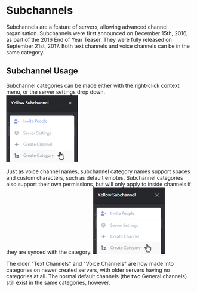 <!-- TITLE: Subchannels -->
<!-- SUBTITLE: A summary of subchannels. -->

# Subchannels
Subchannels are a feature of servers, allowing advanced channel organisation. Subchannels were first announced on December 15th, 2016, as part of the 2016 End of Year Teaser. They were fully released on September 21st, 2017. Both text channels and voice channels can be in the same category.

## Subchannel Usage
Subchannel categories can be made either with the right-click context menu, or the server settings drop down.  
![Server settings drop down with subchannels](/uploads/qg-3-hnlj.png "Server settings drop down with subchannels")

Just as voice channel names, subchannel category names support spaces and custom characters, such as default emotes. Subchannel categories also support their own permissions, but will only apply to inside channels if they are synced with the category. 
![Sync alert](/uploads/qg-3-hnlj.png "Sync alert") 

The older "Text Channels" and "Voice Channels" are now made into categories on newer created servers, with older servers having no categories at all. The normal default channels (the two General channels) still exist in the same categories, however. 



